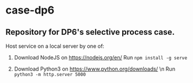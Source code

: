 # case-dp6
## Repository for DP6's selective process case.

Host service on a local server by one of:

1. Download NodeJS on https://nodejs.org/en/
   Run `npm install -g serve`

2. Download Python3 on https://www.python.org/downloads/ \n
   Run `python3 -m http.server 5000`

